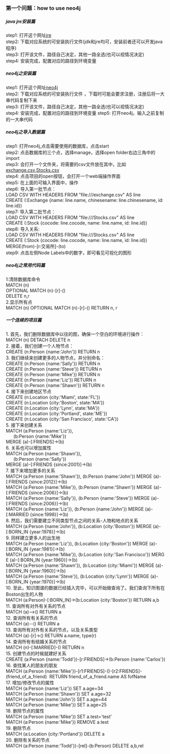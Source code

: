 ### 第一个问题：how to use neo4j

##### java jre安装篇
step1: 打开这个网址[jre](https://www.oracle.com/java/technologies/javase-downloads.html)  
step2: 下载对应系统的可安装执行文件(jdk和jre均可，安装前者还可以开发java程序)  
step3: 打开该文件，路径自己决定，其他一路全选(也可以视情况决定)  
step4: 安装完成，配置对应的路径到环境变量

##### neo4j之安装篇
step1: 打开这个网址[neo4j](https://neo4j.com/download-center/)  
step2: 下载对应系统的可安装执行文件  ，下载时可能会要求注册，注册后将一大串代码复制下来  
step3: 打开该文件，路径自己决定，其他一路全选(也可以视情况决定)  
step4: 安装完成，配置对应的路径到环境变量
step5: 打开neo4j，输入之前复制的一大串代码

##### neo4j之导入数据篇
step1: 打开neo4j,点击需要使用的数据库，点击start  
step2: 点击数据库的三个点，选择manage，选择open folder右边三角中的import  
step3: 会打开一个文件夹，将需要的csv文件放在其中，比如[exchange.csv](https://github.com/linyang23/Q-A-in-level-2/blob/master/import/exchange.csv),[Stocks.csv](https://github.com/linyang23/Q-A-in-level-2/blob/master/import/Stocks.csv)  
step4: 点击项目的open按钮，会打开一个web端操作界面  
step5: 在上面的可输入界面中，操作  
step6: 导入第一批节点：  
LOAD CSV WITH HEADERS FROM "file:///exchange.csv" AS line  
CREATE (:Exchange {name: line.name, chinesename: line.chinesename, id: line.id})  
step7: 导入第二批节点：  
LOAD CSV WITH HEADERS FROM "file:///Stocks.csv" AS line  
CREATE (:Stock {cocode: line.cocode, name: line.name, id: line.id})  
step8: 导入关系:  
LOAD CSV WITH HEADERS FROM "file:///Stocks.csv" AS line  
CREATE (:Stock {cocode: line.cocode, name: line.name, id: line.id})  
MERGE(from)-[r:交易所]-(to)  
step9: 点击左侧Node Labels中的数字，即可看见可视化的图形

##### neo4j之常用代码篇
1:清除数据库命令  
MATCH (n)  
OPTIONAL MATCH (n)-[r]-()  
DELETE n,r  
2.显示所有点  
MATCH (n) OPTIONAL MATCH (n)-[r]-() RETURN n, r

##### 一个连续的项目篇
1. 首先，我们删除数据库中以往的图，确保一个空白的环境进行操作：  
MATCH (n) DETACH DELETE n  
2. 接着，我们创建一个人物节点：  
CREATE (n:Person {name:'John'}) RETURN n  
3. 我们继续来创建更多的人物节点，并分别命名：  
CREATE (n:Person {name:'Sally'}) RETURN n  
CREATE (n:Person {name:'Steve'}) RETURN n  
CREATE (n:Person {name:'Mike'}) RETURN n  
CREATE (n:Person {name:'Liz'}) RETURN n  
CREATE (n:Person {name:'Shawn'}) RETURN n  
4. 接下来创建地区节点  
CREATE (n:Location {city:'Miami', state:'FL'})  
CREATE (n:Location {city:'Boston', state:'MA'})  
CREATE (n:Location {city:'Lynn', state:'MA'})  
CREATE (n:Location {city:'Portland', state:'ME'})  
CREATE (n:Location {city:'San Francisco', state:'CA'})  
5. 接下来创建关系  
MATCH (a:Person {name:'Liz'}),   
      (b:Person {name:'Mike'})   
MERGE (a)-[:FRIENDS]->(b)  
6. 关系也可以增加属性  
MATCH (a:Person {name:'Shawn'}),   
      (b:Person {name:'Sally'})   
MERGE (a)-[:FRIENDS {since:2001}]->(b)  
7. 接下来增加更多的关系
MATCH (a:Person {name:'Shawn'}), (b:Person {name:'John'}) MERGE (a)-[:FRIENDS {since:2012}]->(b)  
MATCH (a:Person {name:'Mike'}), (b:Person {name:'Shawn'}) MERGE (a)-[:FRIENDS {since:2006}]->(b)  
MATCH (a:Person {name:'Sally'}), (b:Person {name:'Steve'}) MERGE (a)-[:FRIENDS {since:2006}]->(b)  
MATCH (a:Person {name:'Liz'}), (b:Person {name:'John'}) MERGE (a)-[:MARRIED {since:1998}]->(b)  
8. 然后，我们需要建立不同类型节点之间的关系-人物和地点的关系  
MATCH (a:Person {name:'John'}), (b:Location {city:'Boston'}) MERGE (a)-[:BORN_IN {year:1978}]->(b)  
9. 同样建立更多人的出生地  
MATCH (a:Person {name:'Liz'}), (b:Location {city:'Boston'}) MERGE (a)-[:BORN_IN {year:1981}]->(b)  
MATCH (a:Person {name:'Mike'}), (b:Location {city:'San Francisco'}) MERGE (a)-[:BORN_IN {year:1960}]->(b)  
MATCH (a:Person {name:'Shawn'}), (b:Location {city:'Miami'}) MERGE (a)-[:BORN_IN {year:1960}]->(b)  
MATCH (a:Person {name:'Steve'}), (b:Location {city:'Lynn'}) MERGE (a)-[:BORN_IN {year:1970}]->(b)  
10. 至此，知识图谱的数据已经插入完毕，可以开始做查询了。我们查询下所有在Boston出生的人物  
MATCH (a:Person)-[:BORN_IN]->(b:Location {city:'Boston'}) RETURN a,b  
11. 查询所有对外有关系的节点  
MATCH (a)-->() RETURN a  
12. 查询所有有关系的节点  
MATCH (a)--() RETURN a  
13. 查询所有对外有关系的节点，以及关系类型  
MATCH (a)-[r]->() RETURN a.name, type(r)  
14. 查询所有有结婚关系的节点  
MATCH (n)-[:MARRIED]-() RETURN n  
15. 创建节点的时候就建好关系  
CREATE (a:Person {name:'Todd'})-[r:FRIENDS]->(b:Person {name:'Carlos'})  
16. 查找某人的朋友的朋友  
MATCH (a:Person {name:'Mike'})-[r1:FRIENDS]-()-[r2:FRIENDS]-(friend_of_a_friend)   RETURN friend_of_a_friend.name AS fofName  
17. 增加/修改节点的属性  
MATCH (a:Person {name:'Liz'}) SET a.age=34  
MATCH (a:Person {name:'Shawn'}) SET a.age=32  
MATCH (a:Person {name:'John'}) SET a.age=44  
MATCH (a:Person {name:'Mike'}) SET a.age=25  
18. 删除节点的属性  
MATCH (a:Person {name:'Mike'}) SET a.test='test'  
MATCH (a:Person {name:'Mike'}) REMOVE a.test  
19. 删除节点  
MATCH (a:Location {city:'Portland'}) DELETE a  
20. 删除有关系的节点  
MATCH (a:Person {name:'Todd'})-[rel]-(b:Person) DELETE a,b,rel  

